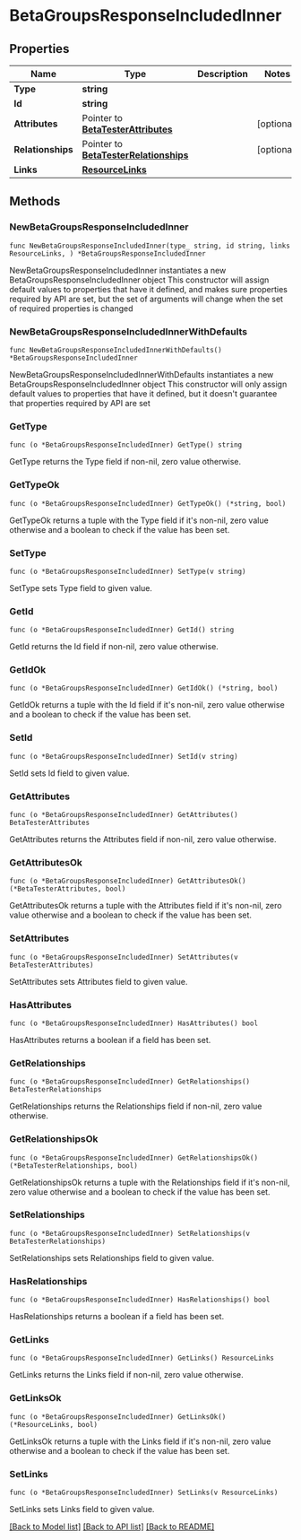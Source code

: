 # BetaGroupsResponseIncludedInner

## Properties

Name | Type | Description | Notes
------------ | ------------- | ------------- | -------------
**Type** | **string** |  | 
**Id** | **string** |  | 
**Attributes** | Pointer to [**BetaTesterAttributes**](BetaTesterAttributes.md) |  | [optional] 
**Relationships** | Pointer to [**BetaTesterRelationships**](BetaTesterRelationships.md) |  | [optional] 
**Links** | [**ResourceLinks**](ResourceLinks.md) |  | 

## Methods

### NewBetaGroupsResponseIncludedInner

`func NewBetaGroupsResponseIncludedInner(type_ string, id string, links ResourceLinks, ) *BetaGroupsResponseIncludedInner`

NewBetaGroupsResponseIncludedInner instantiates a new BetaGroupsResponseIncludedInner object
This constructor will assign default values to properties that have it defined,
and makes sure properties required by API are set, but the set of arguments
will change when the set of required properties is changed

### NewBetaGroupsResponseIncludedInnerWithDefaults

`func NewBetaGroupsResponseIncludedInnerWithDefaults() *BetaGroupsResponseIncludedInner`

NewBetaGroupsResponseIncludedInnerWithDefaults instantiates a new BetaGroupsResponseIncludedInner object
This constructor will only assign default values to properties that have it defined,
but it doesn't guarantee that properties required by API are set

### GetType

`func (o *BetaGroupsResponseIncludedInner) GetType() string`

GetType returns the Type field if non-nil, zero value otherwise.

### GetTypeOk

`func (o *BetaGroupsResponseIncludedInner) GetTypeOk() (*string, bool)`

GetTypeOk returns a tuple with the Type field if it's non-nil, zero value otherwise
and a boolean to check if the value has been set.

### SetType

`func (o *BetaGroupsResponseIncludedInner) SetType(v string)`

SetType sets Type field to given value.


### GetId

`func (o *BetaGroupsResponseIncludedInner) GetId() string`

GetId returns the Id field if non-nil, zero value otherwise.

### GetIdOk

`func (o *BetaGroupsResponseIncludedInner) GetIdOk() (*string, bool)`

GetIdOk returns a tuple with the Id field if it's non-nil, zero value otherwise
and a boolean to check if the value has been set.

### SetId

`func (o *BetaGroupsResponseIncludedInner) SetId(v string)`

SetId sets Id field to given value.


### GetAttributes

`func (o *BetaGroupsResponseIncludedInner) GetAttributes() BetaTesterAttributes`

GetAttributes returns the Attributes field if non-nil, zero value otherwise.

### GetAttributesOk

`func (o *BetaGroupsResponseIncludedInner) GetAttributesOk() (*BetaTesterAttributes, bool)`

GetAttributesOk returns a tuple with the Attributes field if it's non-nil, zero value otherwise
and a boolean to check if the value has been set.

### SetAttributes

`func (o *BetaGroupsResponseIncludedInner) SetAttributes(v BetaTesterAttributes)`

SetAttributes sets Attributes field to given value.

### HasAttributes

`func (o *BetaGroupsResponseIncludedInner) HasAttributes() bool`

HasAttributes returns a boolean if a field has been set.

### GetRelationships

`func (o *BetaGroupsResponseIncludedInner) GetRelationships() BetaTesterRelationships`

GetRelationships returns the Relationships field if non-nil, zero value otherwise.

### GetRelationshipsOk

`func (o *BetaGroupsResponseIncludedInner) GetRelationshipsOk() (*BetaTesterRelationships, bool)`

GetRelationshipsOk returns a tuple with the Relationships field if it's non-nil, zero value otherwise
and a boolean to check if the value has been set.

### SetRelationships

`func (o *BetaGroupsResponseIncludedInner) SetRelationships(v BetaTesterRelationships)`

SetRelationships sets Relationships field to given value.

### HasRelationships

`func (o *BetaGroupsResponseIncludedInner) HasRelationships() bool`

HasRelationships returns a boolean if a field has been set.

### GetLinks

`func (o *BetaGroupsResponseIncludedInner) GetLinks() ResourceLinks`

GetLinks returns the Links field if non-nil, zero value otherwise.

### GetLinksOk

`func (o *BetaGroupsResponseIncludedInner) GetLinksOk() (*ResourceLinks, bool)`

GetLinksOk returns a tuple with the Links field if it's non-nil, zero value otherwise
and a boolean to check if the value has been set.

### SetLinks

`func (o *BetaGroupsResponseIncludedInner) SetLinks(v ResourceLinks)`

SetLinks sets Links field to given value.



[[Back to Model list]](../README.md#documentation-for-models) [[Back to API list]](../README.md#documentation-for-api-endpoints) [[Back to README]](../README.md)


